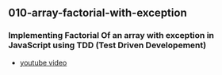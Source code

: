 ## 010-array-factorial-with-exception

### Implementing Factorial Of an array with exception in JavaScript using TDD (Test Driven Developement)

*  [youtube video](https://www.youtube.com/watch?v=-kWmtNTmf88&t=614s)